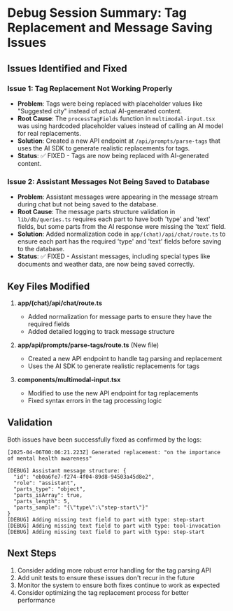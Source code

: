 # Debug Session Summary: Tag Replacement and Message Saving Issues

## Issues Identified and Fixed

### Issue 1: Tag Replacement Not Working Properly
- **Problem**: Tags were being replaced with placeholder values like "Suggested city" instead of actual AI-generated content.
- **Root Cause**: The `processTagFields` function in `multimodal-input.tsx` was using hardcoded placeholder values instead of calling an AI model for real replacements.
- **Solution**: Created a new API endpoint at `/api/prompts/parse-tags` that uses the AI SDK to generate realistic replacements for tags.
- **Status**: ✅ FIXED - Tags are now being replaced with AI-generated content.

### Issue 2: Assistant Messages Not Being Saved to Database
- **Problem**: Assistant messages were appearing in the message stream during chat but not being saved to the database.
- **Root Cause**: The message parts structure validation in `lib/db/queries.ts` requires each part to have both 'type' and 'text' fields, but some parts from the AI response were missing the 'text' field.
- **Solution**: Added normalization code in `app/(chat)/api/chat/route.ts` to ensure each part has the required 'type' and 'text' fields before saving to the database.
- **Status**: ✅ FIXED - Assistant messages, including special types like documents and weather data, are now being saved correctly.

## Key Files Modified

1. **app/(chat)/api/chat/route.ts**
   - Added normalization for message parts to ensure they have the required fields
   - Added detailed logging to track message structure

2. **app/api/prompts/parse-tags/route.ts** (New file)
   - Created a new API endpoint to handle tag parsing and replacement
   - Uses the AI SDK to generate realistic replacements for tags

3. **components/multimodal-input.tsx**
   - Modified to use the new API endpoint for tag replacements
   - Fixed syntax errors in the tag processing logic

## Validation

Both issues have been successfully fixed as confirmed by the logs:

```
[2025-04-06T00:06:21.223Z] Generated replacement: "on the importance of mental health awareness"
```

```
[DEBUG] Assistant message structure: {
  "id": "eb0a6fe7-f274-4f04-89d8-94503a45d8e2",
  "role": "assistant",
  "parts_type": "object",
  "parts_isArray": true,
  "parts_length": 5,
  "parts_sample": "{\"type\":\"step-start\"}"
}
[DEBUG] Adding missing text field to part with type: step-start
[DEBUG] Adding missing text field to part with type: tool-invocation
[DEBUG] Adding missing text field to part with type: step-start
```

## Next Steps

1. Consider adding more robust error handling for the tag parsing API
2. Add unit tests to ensure these issues don't recur in the future
3. Monitor the system to ensure both fixes continue to work as expected
4. Consider optimizing the tag replacement process for better performance